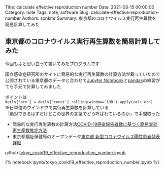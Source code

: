 Title: calculate effective reproduction number
Date: 2021-08-15 00:00:00
Category: note
Tags: note, software
Slug: calculate-effective-reproduction-number
Authors: sonkmr
Summary: 東京都のコロナウイルス実行再生算数を簡易計算してみた

## 東京都のコロナウイルス実行再生算数を簡易計算してみた
今回もふと思い立って書いてみたプログラムです  

国立感染症研究所のサイトに簡易的な実行再生算数の計算方法が載っていたので公開されている東京都のデータと合わせて[Jupyter Notebook](https://jupyter.org)と[pandas](https://pandas.pydata.org)の練習がてら手元で計算してみました  

ポイントは  
`daily['ern'] = daily['count'].rolling(window='19D').apply(calc_ern)`  
19日単位のウインドウで実行再生算数を計算している  
「絶対できるはずだけどこの世界の言葉でどう呼ばれているのか」で手間取った  


- 簡易的な実行再生算数の計算方法[COVID-19感染報告者数に基づく簡易実効再生産数推定方法](https://www.niid.go.jp/niid/ja/diseases/ka/corona-virus/2019-ncov/2502-idsc/iasr-in/10465-496d04.html)  
- 東京都福祉保健局のオープンデータ[東京都 新型コロナウイルス陽性患者発表詳細](https://catalog.data.metro.tokyo.lg.jp/dataset/t000010d0000000068)

github [tokyo_covid19_effective_reproduction_number.ipynb](https://github.com/sonkm3/sonkm3.github.io/blob/main/content/ipynb/tokyo_covid19_effective_reproduction_number.ipynb)


{% notebook ipynb/tokyo_covid19_effective_reproduction_number.ipynb %}
